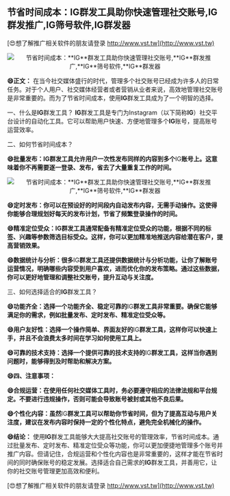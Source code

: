 ## **节省时间成本：**IG**群发工具助你快速管理社交账号,**IG**群发推广,**IG**筛号软件,**IG**群发器**

[😍想了解推广相关软件的朋友请登录 http://www.vst.tw](http://www.vst.tw)

 <center><img src="https://vst.tw/MP4/tuiguang/png/4.png" alt="节省时间成本：**IG**群发工具助你快速管理社交账号,**IG**群发推广,**IG**筛号软件,**IG**群发器"></center>

**😄正文：**
在当今社交媒体盛行的时代，管理多个社交账号已经成为许多人的日常任务。对于个人用户、社交媒体经营者或者营销从业者来说，高效地管理社交账号是非常重要的。而为了节省时间成本，使用**IG**群发工具成为了一个明智的选择。

一、什么是**IG**群发工具？
**IG**群发工具是专门为Instagram（以下简称**IG**）社交平台设计的自动化工具。它可以帮助用户快速、方便地管理多个**IG**账号，提高账号运营效率。

二、如何节省时间成本？

**😄批量发布：**IG**群发工具允许用户一次性发布同样的内容到多个**IG**账号上。这意味着你不再需要逐一登录、发布，省去了大量重复工作的时间。**

 <center><img src="https://vst.tw/MP4/tuiguang/png/5.png" alt="节省时间成本：**IG**群发工具助你快速管理社交账号,**IG**群发推广,**IG**筛号软件,**IG**群发器"></center>

**😄定时发布：你可以在预设好的时间段内自动发布内容，无需手动操作。这使得你能够合理规划好每天的发布计划，节省了频繁登录操作的时间。**

**😄精准定位受众：**IG**群发工具通常配备有精准定位受众的功能，根据不同的标签、兴趣等参数筛选目标受众。这样，你可以更加精准地推送内容给潜在客户，提高营销效果。**

**😄数据统计与分析：很多**IG**群发工具还提供数据统计与分析功能，让你了解账号运营情况，明确哪些内容受到用户喜欢，进而优化你的发布策略。通过这些数据，你可以更好地管理和调整社交账号，提升互动与关注度。**

三、如何选择适合的**IG**群发工具？

**😄功能齐全：选择一个功能齐全、稳定可靠的**IG**群发工具非常重要。确保它能够满足你的需求，例如批量发布、定时发布、精准定位受众等。**

**😄用户友好性：选择一个操作简单、界面友好的**IG**群发工具，这样你可以快速上手，并且不会浪费太多时间在学习如何使用工具上。**

**😄可靠的技术支持：选择一个提供可靠的技术支持的**IG**群发工具，这样当你遇到问题时，能够得到及时帮助和解决方案。**

**😄四、注意事项：**

**😄合规运营：在使用任何社交媒体工具时，务必要遵守相应的法律法规和平台规定。不要进行违规操作，否则可能会导致账号被封或其他不良后果。**

**😄个性化内容：虽然**IG**群发工具可以帮助你节省时间，但为了提高互动与用户关注度，建议在发布内容时保持一定的个性化特点，避免完全机械化的操作。**

**😄结论：**
使用**IG**群发工具能够大大提高社交账号的管理效率，节省时间成本。通过批量发布、定时发布、精准定位受众等功能，你可以更加便捷地管理多个账号并推广内容。但请记住，合规运营和个性化内容也是非常重要的，这样才能在节省时间的同时确保账号的稳定发展。选择适合自己需求的**IG**群发工具，并善用它，让你的社交账号管理更加高效和便利。

[😍想了解推广相关软件的朋友请登录 http://www.vst.tw](http://www.vst.tw)



